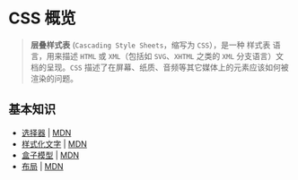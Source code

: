 # CSS 概览

> **层叠样式表** (`Cascading Style Sheets`，缩写为 `CSS`），是一种 样式表 语言，用来描述 `HTML` 或 `XML`（包括如 `SVG`、`XHTML` 之类的 `XML` 分支语言）文档的呈现。`CSS` 描述了在屏幕、纸质、音频等其它媒体上的元素应该如何被渲染的问题。

## 基本知识

- [选择器](./selectors.md) | [MDN](https://developer.mozilla.org/en-US/docs/Web/CSS/CSS_Selectors)
- [样式化文字](./styling-text.md) | [MDN](https://developer.mozilla.org/en-US/docs/Learn/CSS/Styling_text)
- [盒子模型](./box.md) | [MDN](https://developer.mozilla.org/en-US/docs/Learn/CSS/Styling_boxes)
- [布局](./layout.md) | [MDN](https://developer.mozilla.org/en-US/docs/Learn/CSS/CSS_layout)

